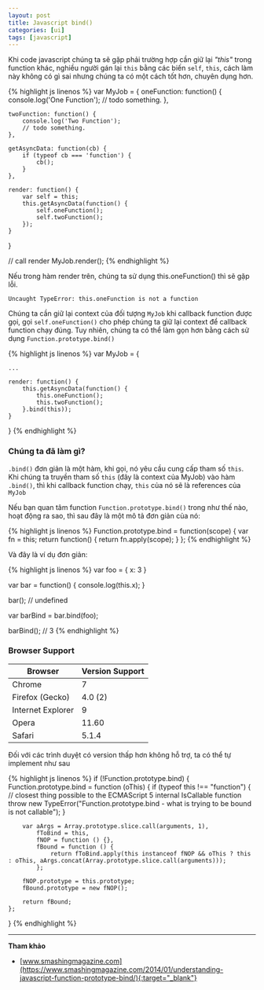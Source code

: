 ```yaml
---
layout: post
title: Javascript bind()
categories: [ui]
tags: [javascript]
---
```


Khi code javascript chúng ta sẽ gặp phải trường hợp cần giữ lại _"this"_ trong function khác, nghiều người gán lại `this` bằng các biến `self`, `this`, cách làm này không có gì sai nhưng chúng ta có một cách tốt hơn, chuyên dụng hơn.

{% highlight js linenos %}
var MyJob = {
    oneFunction: function() {
        console.log('One Function');
        // todo something.
    },

    twoFunction: function() {
        console.log('Two Function');
        // todo something.
    },

    getAsyncData: function(cb) {
        if (typeof cb === 'function') {
            cb();
        }
    },

    render: function() {
        var self = this;
        this.getAsyncData(function() {
            self.oneFunction();
            self.twoFunction();
        });
    }
}

// call render
MyJob.render();
{% endhighlight %}

Nếu trong hàm render trên, chúng ta sử dụng this.oneFunction() thì sẽ gặp lỗi.

```
Uncaught TypeError: this.oneFunction is not a function
```

Chúng ta cần giữ lại context của đối tượng `MyJob` khi callback function được gọi, gọi `self.oneFunction()` cho phép chúng ta giữ lại context để callback function chạy đúng. Tuy nhiên, chúng ta có thể làm gọn hơn bằng cách sử dụng `Function.prototype.bind()`

{% highlight js linenos %}
var MyJob = {

    ...

    render: function() {
        this.getAsyncData(function() {
            this.oneFunction();
            this.twoFunction();
        }.bind(this));
    }
}
{% endhighlight %}

### Chúng ta đã làm gì?
`.bind()` đơn giản là một hàm, khi gọi, nó yêu cầu cung cấp tham số `this`. Khi chúng ta truyền tham số `this` (đây là context của MyJob) vào hàm `.bind()`, thì khi callback function chạy, `this` của nó sẽ là references của `MyJob`

Nếu bạn quan tâm function `Function.prototype.bind()` trong như thế nào, hoạt động ra sao, thì sau đây là một mô tả đơn giản của nó:

{% highlight js linenos %}
Function.prototype.bind = function(scope) {
    var fn = this;
    return function() {
        return fn.apply(scope);
    }
};
{% endhighlight %}

Và đây là ví dụ đơn giản:

{% highlight js linenos %}
var foo = {
    x: 3
}

var bar = function() {
    console.log(this.x);
}

bar(); // undefined

var barBind = bar.bind(foo);

barBind(); // 3
{% endhighlight %}

### Browser Support

Browser|Version Support
-------|---------------
Chrome|7
Firefox (Gecko)|4.0 (2)
Internet Explorer|9
Opera|11.60
Safari|5.1.4

Đối với các trình duyệt có version thấp hơn không hỗ trợ, ta có thể tự implement như sau

{% highlight js linenos %}
if (!Function.prototype.bind) {
    Function.prototype.bind = function (oThis) {
        if (typeof this !== "function") {
            // closest thing possible to the ECMAScript 5 internal IsCallable function
            throw new TypeError("Function.prototype.bind - what is trying to be bound is not callable");
        }

        var aArgs = Array.prototype.slice.call(arguments, 1),
            fToBind = this,
            fNOP = function () {},
            fBound = function () {
                return fToBind.apply(this instanceof fNOP && oThis ? this : oThis, aArgs.concat(Array.prototype.slice.call(arguments)));
            };

        fNOP.prototype = this.prototype;
        fBound.prototype = new fNOP();

        return fBound;
    };
}
{% endhighlight %}

------

**Tham khảo**
* [www.smashingmagazine.com](https://www.smashingmagazine.com/2014/01/understanding-javascript-function-prototype-bind/){:target="_blank"}